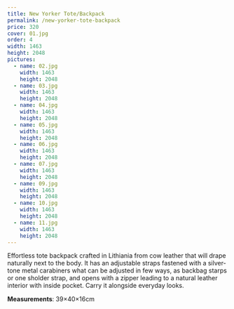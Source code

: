 ```yaml
---
title: New Yorker Tote/Backpack
permalink: /new-yorker-tote-backpack
price: 320
cover: 01.jpg
order: 4
width: 1463
height: 2048
pictures:
  - name: 02.jpg
    width: 1463
    height: 2048
  - name: 03.jpg
    width: 1463
    height: 2048
  - name: 04.jpg
    width: 1463
    height: 2048
  - name: 05.jpg
    width: 1463
    height: 2048
  - name: 06.jpg
    width: 1463
    height: 2048
  - name: 07.jpg
    width: 1463
    height: 2048
  - name: 09.jpg
    width: 1463
    height: 2048
  - name: 10.jpg
    width: 1463
    height: 2048
  - name: 11.jpg
    width: 1463
    height: 2048
---
```


Effortless tote backpack crafted in Lithiania from cow leather that will drape naturally next to the body. It has an adjustable straps fastened with a silver-tone metal carabiners what can be adjusted in few ways, as backbag starps or one sholder strap, and opens with a zipper leading to a natural leather interior with inside pocket. Carry it alongside everyday looks.

**Measurements**: 39&times;40&times;16cm
